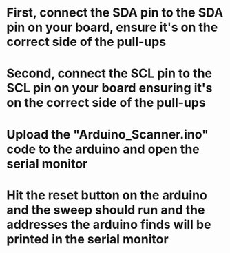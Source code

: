 # First, connect the SDA pin to the SDA pin on your board, ensure it's on the correct side of the pull-ups
# Second, connect the SCL pin to the SCL pin on your board ensuring it's on the correct side of the pull-ups
# Upload the "Arduino_Scanner.ino" code to the arduino and open the serial monitor
# Hit the reset button on the arduino and the sweep should run and the addresses the arduino finds will be printed in the serial monitor
